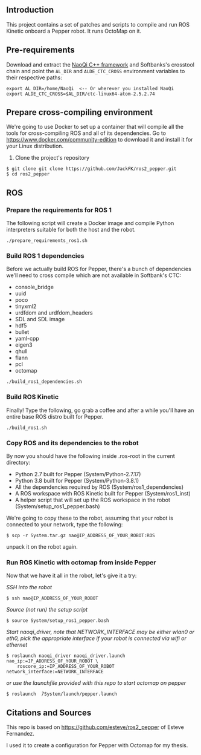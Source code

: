 ## Introduction

This project contains a set of patches and scripts to compile and run ROS Kinetic onboard a Pepper robot. It runs OctoMap on it.

## Pre-requirements

Download and extract the [NaoQi C++ framework](http://doc.aldebaran.com/2-5/index_dev_guide.html) and Softbanks's crosstool chain and point the `AL_DIR` and `ALDE_CTC_CROSS` environment variables to their respective paths:

```
export AL_DIR=/home/NaoQi  <-- Or wherever you installed NaoQi
export ALDE_CTC_CROSS=$AL_DIR/ctc-linux64-atom-2.5.2.74
```

## Prepare cross-compiling environment

We're going to use Docker to set up a container that will compile all the tools for cross-compiling ROS and all of its dependencies. Go to https://www.docker.com/community-edition to download it and install it for your Linux distribution.


1. Clone the project's repository

```
$ git clone git clone https://github.com/JackFK/ros2_pepper.git
$ cd ros2_pepper
```

## ROS 

### Prepare the requirements for ROS 1

The following script will create a Docker image and compile Python interpreters suitable for both the host and the robot.

```
./prepare_requirements_ros1.sh
```

### Build ROS 1 dependencies

Before we actually build ROS for Pepper, there's a bunch of dependencies we'll need to cross compile which are not available in Softbank's CTC:

- console_bridge
- uuid
- poco
- tinyxml2
- urdfdom and urdfdom_headers
- SDL and SDL image
- hdf5
- bullet
- yaml-cpp
- eigen3
- qhull
- flann
- pcl
- octomap

```
./build_ros1_dependencies.sh
```

### Build ROS Kinetic

Finally! Type the following, go grab a coffee and after a while you'll have an entire base ROS distro built for Pepper.

```
./build_ros1.sh
```

### Copy ROS and its dependencies to the robot

By now you should have the following inside .ros-root in the current directory:

- Python 2.7 built for Pepper (System/Python-2.7.17)
- Python 3.8 built for Pepper (System/Python-3.8.1)
- All the dependencies required by ROS (System/ros1_dependencies)
- A ROS workspace with ROS Kinetic built for Pepper (System/ros1_inst)
- A helper script that will set up the ROS workspace in the robot (System/setup_ros1_pepper.bash)

We're going to copy these to the robot, assuming that your robot is connected to your network, type the following:

```
$ scp -r System.tar.gz nao@IP_ADDRESS_OF_YOUR_ROBOT:ROS
```

unpack it on the robot again.

### Run ROS Kinetic with octomap from inside Pepper

Now that we have it all in the robot, let's give it a try:

*SSH into the robot*

```
$ ssh nao@IP_ADDRESS_OF_YOUR_ROBOT
```

*Source (not run) the setup script*

```
$ source System/setup_ros1_pepper.bash
```

*Start naoqi_driver, note that NETWORK\_INTERFACE may be either wlan0 or eth0, pick the appropriate interface if your robot is connected via wifi or ethernet*

```
$ roslaunch naoqi_driver naoqi_driver.launch nao_ip:=IP_ADDRESS_OF_YOUR_ROBOT \
    roscore_ip:=IP_ADDRESS_OF_YOUR_ROBOT network_interface:=NETWORK_INTERFACE
```

*or use the launchfile provided with this repo to start octomap on pepper*

```
$ roslaunch  ̃/System/launch/pepper.launch
```


## Citations and Sources
This repo is based on https://github.com/esteve/ros2_pepper of Esteve Fernandez.

I used it to create a configuration for Pepper with Octomap for my thesis. 
